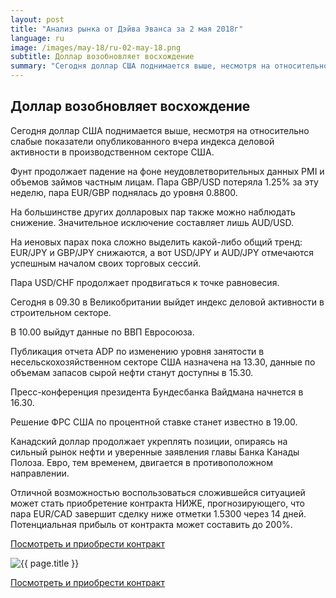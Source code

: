 ```yaml
---
layout: post
title: "Анализ рынка от Дэйва Эванса за 2 мая 2018г"
language: ru
image: /images/may-18/ru-02-may-18.png
subtitle: Доллар возобновляет восхождение
summary: "Сегодня доллар США поднимается выше, несмотря на относительно слабые показатели опубликованного вчера индекса деловой активности в производственном секторе США"
---
```

##  Доллар возобновляет восхождение

Сегодня доллар США поднимается выше, несмотря на относительно слабые показатели опубликованного вчера индекса деловой активности в производственном секторе США.

Фунт продолжает падение на фоне неудовлетворительных данных PMI и объемов займов частным лицам. Пара GBP/USD потеряла 1.25% за эту неделю, пара EUR/GBP поднялась до уровня 0.8800.

На большинстве других долларовых пар также можно наблюдать снижение. Значительное исключение составляет лишь AUD/USD.

На иеновых парах пока сложно выделить какой-либо общий тренд: EUR/JPY и GBP/JPY снижаются, а вот USD/JPY и AUD/JPY отмечаются успешным началом своих торговых сессий.

Пара USD/CHF продолжает продвигаться к точке равновесия.
 
 
Сегодня в 09.30 в Великобритании выйдет индекс деловой активности в строительном секторе.

В 10.00 выйдут данные по ВВП Евросоюза.

Публикация  отчета ADP по изменению уровня занятости в несельскохозяйственном секторе США назначена на 13.30, данные по объемам запасов сырой нефти станут доступны в 15.30.

Пресс-конференция президента Бундесбанка Вайдмана начнется в 16.30.

Решение ФРС США по процентной ставке станет известно в 19.00.
 
 
Канадский доллар продолжает укреплять позиции, опираясь на сильный рынок нефти и уверенные заявления главы Банка Канады Полоза. Евро, тем временем, двигается в противоположном направлении.

Отличной возможностью воспользоваться сложившейся ситуацией может стать приобретение контракта НИЖЕ, прогнозирующего, что пара EUR/CAD завершит сделку ниже отметки 1.5300 через 14 дней. Потенциальная прибыль от контракта может составить до 200%.

<a href="http://record.binary.com/_bivVDfg8lHux76XffYA0JmNd7ZgqdRLk/1/market=forex&underlying=frxEURCAD&formname=higherlower&duration_amount=14&duration_units=d&amount=10&amount_type=payout&expiry_type=duration&barrier=1.5300&s=1&t=AGAo0wZxiuWVUSIZnKLQvZ0co5lt24DG" target="_blank" rel="noopener noreferrer nofollow">Посмотреть и приобрести контракт</a>

<img src="{{ site.url }}/images/may-18/ru-02-may-18.png" alt="{{ page.title }}"  title="{{ page.title }}">

<a href="%LINK%%?https://www.binary.com/d/trade.cgi?market=forex&underlying=frxEURCAD&formname=higherlower&duration_amount=14&duration_units=d&amount=10&amount_type=payout&expiry_type=duration&barrier=1.5300&s=1&t=AGAo0wZxiuWVUSIZnKLQvZ0co5lt24DG" target="_blank" rel="noopener noreferrer nofollow">Посмотреть и приобрести контракт</a>

